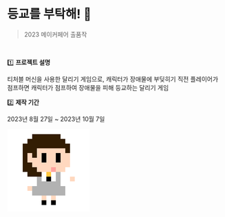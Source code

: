 # 등교를 부탁해! 🎒
> 2023 메이커페어 출품작

<br>

1️⃣ **프로젝트 설명**

티처블 머신을 사용한 달리기 게임으로, 캐릭터가 장애물에 부딪히기 직전 플레이어가 점프하면 캐릭터가 점프하여 장애물을 피해 등교하는 달리기 게임 


2️⃣ **제작 기간**

2023년 8월 27일 ~ 2023년 10월 7일
 
![player](https://github.com/app-and-me/Go-to-School/blob/main/resource/image/player.png)
